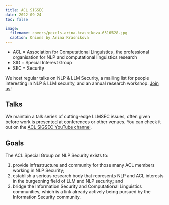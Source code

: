 ```yaml
---
title: ACL SIGSEC
date: 2022-09-24
toc: false

image:
  filename: covers/pexels-arina-krasnikova-6316528.jpg
  caption: Onions by Arina Krasnikova
---
```


* ACL = Association for Computational Linguistics, the professional organisation for NLP and computational linguistics research
* SIG = Special Interest Group
* SEC = Security

We host regular talks on NLP & LLM Security, a mailing list for people interesting in NLP & LLM security, and an annual research workshop. [Join us](/join)!

## Talks

We maintain a talk series of cutting-edge LLMSEC issues, often given before work is presented at conferences or other venues. You can check it out on the [ACL SIGSEC YouTube channel](https://www.youtube.com/@ACLSIGSEC).

## Goals

The ACL Special Group on NLP Security exists to: 

1. provide infrastructure and community for those many ACL members working in NLP Security;
1. establish a serious research body that represents NLP and ACL interests in the burgeoning field of LLM and NLP security; and 
1. bridge the Information Security and Computational Linguistics communities, which is a link already actively being pursued by the Information Security community.

